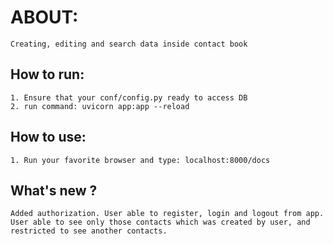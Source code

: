 # ABOUT:
    Creating, editing and search data inside contact book

## How to run:
    1. Ensure that your conf/config.py ready to access DB
    2. run command: uvicorn app:app --reload
    
## How to use:
    1. Run your favorite browser and type: localhost:8000/docs

## What's new ?
    Added authorization. User able to register, login and logout from app.
    User able to see only those contacts which was created by user, and restricted to see another contacts.